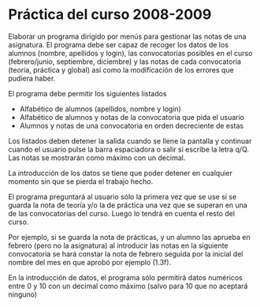 # Práctica del curso 2008-2009

Elaborar un programa dirigido por menús para gestionar las notas de una asignatura.
El programa debe ser capaz de recoger los datos de los alumnos (nombre, apellidos y login), las convocatorias posibles en el curso (febrero/junio, septiembre, diciembre) y las notas de cada convocatoria (teoría, práctica y global) así como la modificación de los errores que pudiera haber.

El programa debe permitir los siguientes listados
- Alfabético de alumnos (apellidos, nombre y login)
- Alfabético de alumnos y notas de la convocatoria que pida el usuario
- Alumnos y notas de una convocatoria en orden decreciente de estas

Los listados deben detener la salida cuando se llene la pantalla y continuar cuando el usuario pulse la barra espaciadora o salir si escribe la letra q/Q.
Las notas se mostrarán como máximo con un decimal.

La introducción de los datos se tiene que poder detener en cualquier momento sin que se pierda el trabajo hecho.

El programa preguntará al usuario sólo la primera vez que se use si se guarda la nota de teoría y/o la de práctica una vez que se superan en una de las convocatorias del curso. Luego lo tendrá en cuenta el resto del curso.

Por ejemplo, si se guarda la nota de prácticas, y un alumno las aprueba en febrero (pero no la asignatura) al introducir las notas en la siguiente convocatoria se hará constar la nota de febrero seguida por la inicial del nombre del mes en que aprobó por ejemplo (1.3f).

En la introducción de datos, el programa sólo permitirá datos numéricos entre 0 y 10 con un decimal como máximo (salvo para 10 que no aceptará ninguno)